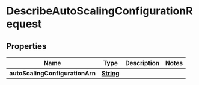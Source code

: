 

# DescribeAutoScalingConfigurationRequest


## Properties

| Name | Type | Description | Notes |
|------------ | ------------- | ------------- | -------------|
|**autoScalingConfigurationArn** | [**String**](String.md) |  |  |



